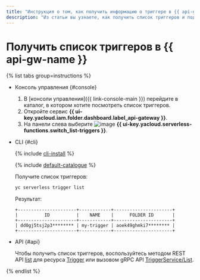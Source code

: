 ```yaml
---
title: "Инструкция о том, как получить информацию о триггере в {{ api-gw-full-name }}"
description: "Из статьи вы узнаете, как получить список триггеров и подробную информацию о триггере в {{ api-gw-full-name }}."
---
```


# Получить список триггеров в {{ api-gw-name }}

{% list tabs group=instructions %}

- Консоль управления {#console}

    1. В [консоли управления]({{ link-console-main }}) перейдите в каталог, в котором хотите посмотреть список триггеров.
    1. Откройте сервис **{{ ui-key.yacloud.iam.folder.dashboard.label_api-gateway }}**.
    1. На панели слева выберите ![image](../../../_assets/console-icons/gear-play.svg) **{{ ui-key.yacloud.serverless-functions.switch_list-triggers }}**.

- CLI {#cli}

    {% include [cli-install](../../../_includes/cli-install.md) %}

    {% include [default-catalogue](../../../_includes/default-catalogue.md) %}

    Получите список триггеров:

    ```bash
    yc serverless trigger list
    ```

    Результат:

    ```text
    +----------------------+------------+----------------------+
    |          ID          |    NAME    |      FOLDER ID       |
    +----------------------+------------+----------------------+
    | dd0gj5tsj2p3******** | my-trigger | aoek49ghmki7******** |
    +----------------------+------------+----------------------+
    ```

- API {#api}

  Чтобы получить список триггеров, воспользуйтесь методом REST API [list](../../triggers/api-ref/Trigger/list.md) для ресурса [Trigger](../../triggers/api-ref/Trigger/index.md) или вызовом gRPC API [TriggerService/List](../../triggers/api-ref/grpc/trigger_service.md#List).

{% endlist %}

